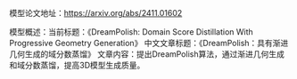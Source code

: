 模型论文地址：https://arxiv.org/abs/2411.01602

模型概述：当前标题：《DreamPolish: Domain Score Distillation With Progressive Geometry Generation》
中文文章标题：《DreamPolish：具有渐进几何生成的域分数蒸馏》
文章内容：提出DreamPolish算法，通过渐进几何生成和域分数蒸馏，提高3D模型生成质量。

